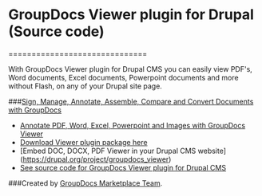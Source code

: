 # GroupDocs Viewer plugin for Drupal (Source code)
==============================

With GroupDocs Viewer plugin for Drupal CMS you can easily view PDF's, Word documents, Excel documents, Powerpoint documents and more without Flash, on any of your Drupal site page.


###[Sign, Manage, Annotate, Assemble, Compare and Convert Documents with GroupDocs](http://groupdocs.com)
* [Annotate PDF, Word, Excel, Powerpoint and Images with GroupDocs Viewer](http://groupdocs.com/apps/viewer)
* [Download Viewer plugin package here](https://github.com/groupdocs/drupal-groupdocs-viewer)
* [Embed DOC, DOCX, PDF Viewer in your Drupal CMS website] (https://drupal.org/project/groupdocs_viewer)
* [See source code for GroupDocs Viewer plugin for Drupal CMS](https://github.com/groupdocs/drupal-groupdocs-viewer-source)

###Created by [GroupDocs Marketplace Team](http://groupdocs.com/marketplace).

